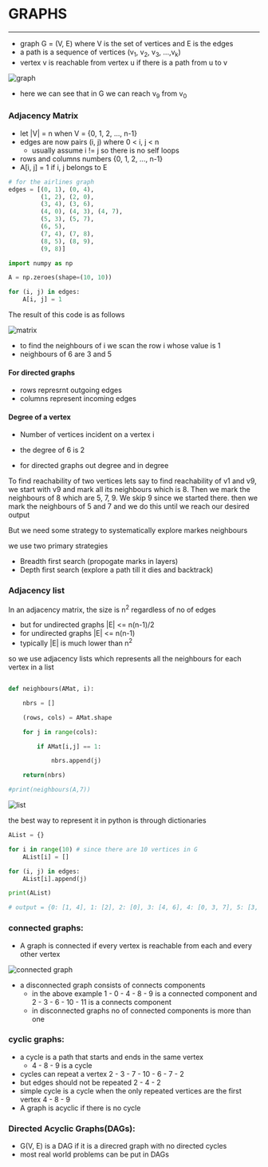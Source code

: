 # GRAPHS
***

* graph G = (V, E) where V is the set of vertices and E is the edges
* a path is a sequence of vertices (v<sub>1</sub>, v<sub>2</sub>, v<sub>3</sub>, ...,v<sub>k</sub>)
* vertex v is reachable from vertex u if there is a path from u to v

![graph](./img/1.png)

* here we can see that in G we can reach v<sub>9</sub> from v<sub>0</sub>

### Adjacency Matrix
* let |V| = n when V = {0, 1, 2, ..., n-1}
* edges are now pairs (i, j) where 0 < i, j < n
    * usually assume i != j  so there is no self loops
* rows and columns numbers {0, 1, 2, ..., n-1}
* A[i, j] = 1 if i, j belongs to E

```python
# for the airlines graph
edges = [(0, 1), (0, 4),
         (1, 2), (2, 0),
         (3, 4), (3, 6),
         (4, 0), (4, 3), (4, 7),
         (5, 3), (5, 7),
         (6, 5),
         (7, 4), (7, 8),
         (8, 5), (8, 9),
         (9, 8)]

import numpy as np

A = np.zeroes(shape=(10, 10))

for (i, j) in edges:
    A[i, j] = 1

```

The result of this code is as follows

![matrix](./img/2.png)

* to find the neighbours of i we scan the row i whose value is 1
* neighbours of 6 are 3 and 5

#### For directed graphs
* rows represrnt outgoing edges
* columns represent incoming edges

#### Degree of a vertex
* Number of vertices incident on a vertex i
* the degree of 6 is 2

* for directed graphs out degree and in degree

To find reachability of two vertices lets say to find reachability of v1 and v9, we start with v9 and mark all its neighbours which is 8. Then we mark the neighbours of 8 which are 5, 7, 9. We skip 9 since we started there. then we mark the neighbours of 5 and 7 and we do this until we reach our desired output

But we need some strategy to systematically explore markes neighbours

we use two primary strategies
* Breadth first search (propogate marks in layers)
* Depth first search (explore a path till it dies and backtrack)

### Adjacency list

In an adjacency matrix, the size is n<sup>2</sup> regardless of no of edges
* but for undirected graphs |E| <= n(n-1)/2
* for undirected graphs |E| <= n(n-1)
* typically |E| is much lower than n<sup>2</sup>

so we use adjacency lists which represents all the neighbours for each vertex in a list

```python

def neighbours(AMat, i):

    nbrs = []

    (rows, cols) = AMat.shape

    for j in range(cols):

        if AMat[i,j] == 1:

            nbrs.append(j)

    return(nbrs)

#print(neighbours(A,7))
```

![list](./img/3.png)

the best way to represent it in python is through dictionaries

```python
AList = {}

for i in range(10) # since there are 10 vertices in G
    AList[i] = []

for (i, j) in edges:
    AList[i].append(j)

print(AList)

# output = {0: [1, 4], 1: [2], 2: [0], 3: [4, 6], 4: [0, 3, 7], 5: [3, 7], 6: [5], 7: [4, 8], 8: [5, 9], 9: [8]}

```

### connected graphs:
* A graph is connected if every vertex is reachable from each and every other vertex

![connected graph](./img/5.png)

* a disconnected graph consists of connects components
    * in the above example 1 - 0 - 4 - 8 - 9 is a connected component and 2 - 3 - 6 - 10 - 11 is a connects component
    * in disconnected graphs no of connected components is more than one

### cyclic graphs:
* a cycle is a path that starts and ends in the same vertex
    * 4 - 8 - 9 is a cycle
* cycles can repeat a vertex 2 - 3 - 7 - 10 - 6 - 7 - 2
* but edges should not be repeated 2 - 4 - 2
* simple cycle is a cycle when the only repeated vertices are the first vertex 4 - 8 - 9
* A graph is acyclic if there is no cycle

### **D**irected **A**cyclic **G**raphs(DAGs):
* G(V, E) is a DAG if it is a direcred graph with no directed cycles 
* most real world problems can be put in DAGs
